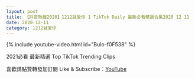 ```yaml
---
layout: post
title: 【抖音熱搜2020】1212就爱你 1 TikTok Daily 最新必看精選合集2020 12 11
date: 2020-12-11
category: 1212就爱你
---
```


{% include youtube-video.html id="Bulo-f0F538" %}

2021必看 最新精選 Top TikTok Trending Clips

喜歡請點贊轉發加訂閱 Like & Subscribe：[YouTube](https://www.youtube.com/channel/UCAoR7VcanIPd04uEq_GIylA/videos)

